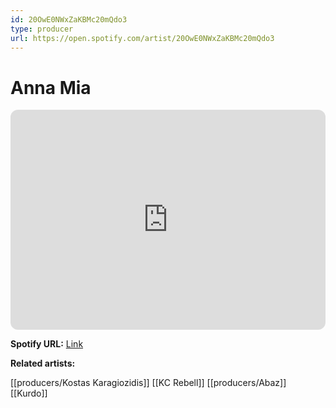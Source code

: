 ```yaml
---
id: 20OwE0NWxZaKBMc20mQdo3
type: producer
url: https://open.spotify.com/artist/20OwE0NWxZaKBMc20mQdo3
---
```

# Anna Mia

<iframe style="border-radius:12px" src="https://open.spotify.com/embed/artist/20OwE0NWxZaKBMc20mQdo3" width="100%" height="352" frameBorder="0" allowfullscreen="" allow="autoplay; clipboard-write; encrypted-media; fullscreen; picture-in-picture" loading="lazy"></iframe>

**Spotify URL:** [Link](https://open.spotify.com/artist/20OwE0NWxZaKBMc20mQdo3)

**Related artists:**

[[producers/Kostas Karagiozidis]]
[[KC Rebell]]
[[producers/Abaz]]
[[Kurdo]]
